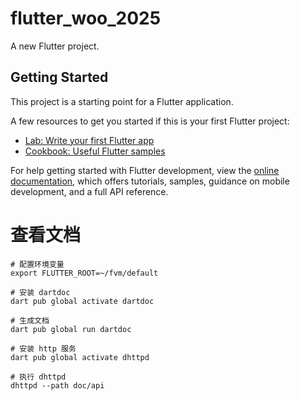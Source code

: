 # flutter_woo_2025

A new Flutter project.

## Getting Started

This project is a starting point for a Flutter application.

A few resources to get you started if this is your first Flutter project:

- [Lab: Write your first Flutter app](https://docs.flutter.dev/get-started/codelab)
- [Cookbook: Useful Flutter samples](https://docs.flutter.dev/cookbook)

For help getting started with Flutter development, view the
[online documentation](https://docs.flutter.dev/), which offers tutorials,
samples, guidance on mobile development, and a full API reference.


# 查看文档

```
# 配置环境变量
export FLUTTER_ROOT=~/fvm/default

# 安装 dartdoc
dart pub global activate dartdoc

# 生成文档
dart pub global run dartdoc

# 安装 http 服务
dart pub global activate dhttpd

# 执行 dhttpd
dhttpd --path doc/api

```